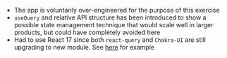 - The app is voluntarily over-engineered for the purpose of this exercise
- `useQuery` and relative API structure has been introduced to show a possible state management technique that would scale well in larger products, but could have completely avoided here
- Had to use React 17 since both `react-query` and `Chakra-UI` are still upgrading to new module. See [here](https://github.com/tannerlinsley/react-query/issues/3476) for example
